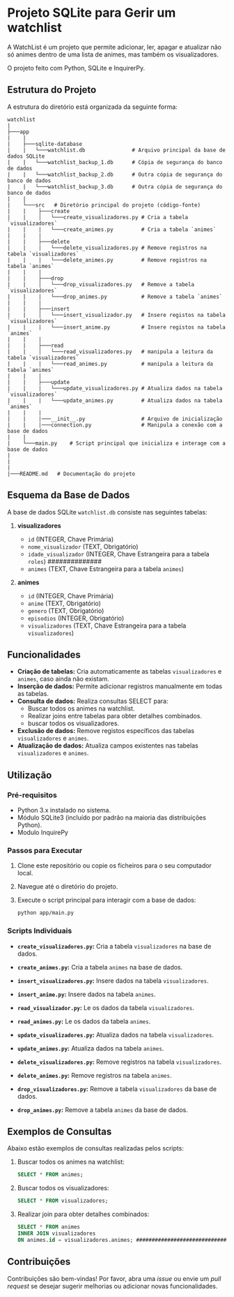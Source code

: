 # Projeto SQLite para Gerir um watchlist

A WatchList é um projeto que permite adicionar, ler, apagar e atualizar  não só animes dentro de uma lista de animes, mas também os visualizadores.

O projeto feito com Python, SQLite e InquirerPy.

## Estrutura do Projeto

A estrutura do diretório está organizada da seguinte forma:
```
watchlist
|
├───app
|    |
|    ├───sqlite-database
|    |   └───watchlist.db               # Arquivo principal da base de dados SQLite
|    |   └───watchlist_backup_1.db      # Cópia de segurança do banco de dados
|    |   └───watchlist_backup_2.db      # Outra cópia de segurança do banco de dados
|    |   └───watchlist_backup_3.db      # Outra cópia de segurança do banco de dados
|    |
|    └───src   # Diretório principal do projeto (código-fonte)
|    |    ├───create
|    |    │   └───create_visualizadores.py # Cria a tabela `visualizadores`
|    |    |   └───create_animes.py         # Cria a tabela `animes`
|    |    |
|    |    ├───delete
|    |    |   └───delete_visualizadores.py # Remove registros na tabela `visualizadores`
|    |    |   └───delete_animes.py         # Remove registros na tabela `animes`
|    |    |
|    |    ├───drop
|    |    │   └───drop_visualizadores.py   # Remove a tabela `visualizadores`
|    |    |   └───drop_animes.py           # Remove a tabela `animes`
|    |    |
|    |    ├───insert
|    |    │   └───insert_visualizador.py   # Insere registos na tabela `visualizadores`
|    |    |   └───insert_anime.py          # Insere registos na tabela `animes`
|    |    |
|    |    ├───read
|    |    │   └───read_visualizadores.py   # manipula a leitura da tabela `visualizadores`
|    |    |   └───read_animes.py           # manipula a leitura da tabela `animes`
|    |    |
|    |    ├───update
|    |    |   └───update_visualizadores.py # Atualiza dados na tabela `visualizadores`
|    |    |   └───update_animes.py         # Atualiza dados na tabela `animes`
|    |    |
|    |    |───__init__.py                  # Arquivo de inicialização
|    |    |───connection.py                # Manipula a conexão com a base de dados
|    |
|    └───main.py    # Script principal que inicializa e interage com a base de dados
|
|
|
|───README.md   # Documentação do projeto
```

## Esquema da Base de Dados

A base de dados SQLite `watchlist.db` consiste nas seguintes tabelas:

1. **visualizadores**
   - `id` (INTEGER, Chave Primária)
   - `nome_visualizador` (TEXT, Obrigatório)
   - `idade_visualizador` (INTEGER, Chave Estrangeira para a tabela `roles`) ##############
   - `animes` (TEXT, Chave Estrangeira para a tabela `animes`)

2. **animes**
   - `id` (INTEGER, Chave Primária)
   - `anime` (TEXT, Obrigatório)
   - `genero` (TEXT, Obrigatório)
   - `episodios` (INTEGER, Obrigatório)
   - `visualizadores` (TEXT, Chave Estrangeira para a tabela `visualizadores`)

## Funcionalidades

- **Criação de tabelas:** Cria automaticamente as tabelas `visualizadores` e `animes`, caso ainda não existam.
- **Inserção de dados:** Permite adicionar registros manualmente em todas as tabelas.
- **Consulta de dados:** Realiza consultas SELECT para:
  - Buscar todos os animes na watchlist.
  - Realizar joins entre tabelas para obter detalhes combinados.
  - buscar todos os visualizadores.
- **Exclusão de dados:** Remove registos específicos das tabelas `visualizadores` e `animes`.
- **Atualização de dados:** Atualiza campos existentes nas tabelas `visualizadores` e `animes`.

## Utilização

### Pré-requisitos

- Python 3.x instalado no sistema.
- Módulo SQLite3 (incluído por padrão na maioria das distribuições Python).
- Modulo InquirePy

### Passos para Executar

1. Clone este repositório ou copie os ficheiros para o seu computador local.
2. Navegue até o diretório do projeto.
3. Execute o script principal para interagir com a base de dados:

   ```bash
   python app/main.py
   ```

### Scripts Individuais

- **`create_visualizadores.py`:** Cria a tabela `visualizadores` na base de dados.
- **`create_animes.py`:** Cria a tabela `animes` na base de dados.

- **`insert_visualizadores.py`:** Insere dados na tabela `visualizadores`.
- **`insert_anime.py`:** Insere dados na tabela `animes`.

- **`read_visualizador.py`:** Le os dados da tabela `visualizadores`.
- **`read_animes.py`:** Le os dados da tabela `animes`.

- **`update_visualizadores.py`:** Atualiza dados na tabela `visualizadores`.
- **`update_animes.py`:** Atualiza dados na tabela `animes`.

- **`delete_visualizadores.py`:** Remove registros na tabela `visualizadores`.
- **`delete_animes.py`:** Remove registros na tabela `animes`.

- **`drop_visualizadores.py`:** Remove a tabela `visualizadores` da base de dados.
- **`drop_animes.py`:** Remove a tabela `animes` da base de dados.

## Exemplos de Consultas

Abaixo estão exemplos de consultas realizadas pelos scripts:

1. Buscar todos os animes na watchlist:
   ```sql
   SELECT * FROM animes;
   ```

2. Buscar todos os visualizadores:
   ```sql
   SELECT * FROM visualizadores;
   ```

3. Realizar join para obter detalhes combinados:
   ```sql
   SELECT * FROM animes
   INNER JOIN visualizadores
   ON animes.id = visualizadores.animes; ####################################################
   ```

## Contribuições

Contribuições são bem-vindas! Por favor, abra uma *issue* ou envie um *pull request* se desejar sugerir melhorias ou adicionar novas funcionalidades.
